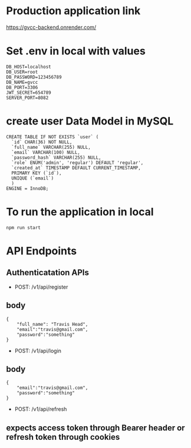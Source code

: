 
# Production application link
https://gvcc-backend.onrender.com/


# Set .env in local with values
```
DB_HOST=localhost
DB_USER=root
DB_PASSWORD=123456789
DB_NAME=gvcc
DB_PORT=3306
JWT_SECRET=654789
SERVER_PORT=8082
```
# create user Data Model in MySQL

```
CREATE TABLE IF NOT EXISTS `user` (
  `id` CHAR(36) NOT NULL,
  `full_name` VARCHAR(255) NULL,
  `email` VARCHAR(100) NULL,
  `password_hash` VARCHAR(255) NULL,
  `role` ENUM('admin', 'regular') DEFAULT 'regular',
  `created_at` TIMESTAMP DEFAULT CURRENT_TIMESTAMP,
  PRIMARY KEY (`id`),
  UNIQUE (`email`)
  )
ENGINE = InnoDB;
```

# To run the application in local
```
npm run start
```

# API Endpoints
## Authenticatation APIs

* POST: /v1/api/register
##
## body
```
{
    "full_name": "Travis Head",
    "email":"travis@gmail.com",
    "password":"something"
}

``` 
* POST: /v1/api/login
##
## body
```
{
    "email":"travis@gmail.com",
    "password":"something"
}

``` 
* POST: /v1/api/refresh
##
## expects access token through Bearer header or refresh token through cookies
